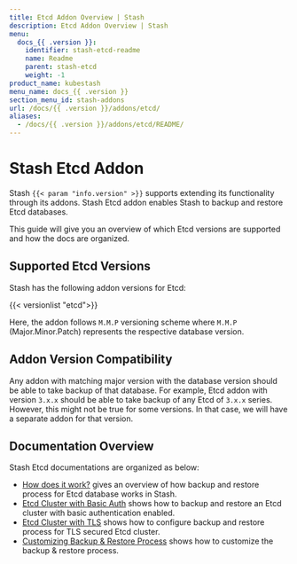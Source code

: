 ```yaml
---
title: Etcd Addon Overview | Stash
description: Etcd Addon Overview | Stash
menu:
  docs_{{ .version }}:
    identifier: stash-etcd-readme
    name: Readme
    parent: stash-etcd
    weight: -1
product_name: kubestash
menu_name: docs_{{ .version }}
section_menu_id: stash-addons
url: /docs/{{ .version }}/addons/etcd/
aliases:
  - /docs/{{ .version }}/addons/etcd/README/
---
```


# Stash Etcd Addon

Stash `{{< param "info.version" >}}` supports extending its functionality through its addons. Stash Etcd addon enables Stash to backup and restore Etcd databases.

This guide will give you an overview of which Etcd versions are supported and how the docs are organized.

## Supported Etcd Versions

Stash has the following addon versions for Etcd:

{{< versionlist "etcd">}}

Here, the addon follows `M.M.P` versioning scheme where `M.M.P` (Major.Minor.Patch) represents the respective database version.

## Addon Version Compatibility

Any addon with matching major version with the database version should be able to take backup of that database. For example, Etcd addon with version `3.x.x` should be able to take backup of any Etcd of `3.x.x` series. However, this might not be true for some versions. In that case, we will have a separate addon for that version.

## Documentation Overview

Stash Etcd documentations are organized as below:

- [How does it work?](/docs/addons/etcd/overview/index.md) gives an overview of how backup and restore process for Etcd database works in Stash.
- [Etcd Cluster with Basic Auth](/docs/addons/etcd/basic-auth/index.md) shows how to backup and restore an Etcd cluster with basic authentication enabled.
- [Etcd Cluster with TLS](/docs/addons/etcd/tls/index.md) shows how to configure backup and restore process for TLS secured Etcd cluster.
- [Customizing Backup & Restore Process](/docs/addons/etcd/customization/index.md) shows how to customize the backup & restore process.
